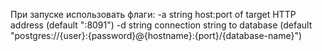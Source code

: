 При запуске использовать флаги:
  -a string
        host:port of target HTTP address (default ":8091")
  -d string
        connection string to database (default "postgres://{user}:{password}@{hostname}:{port}/{database-name}")